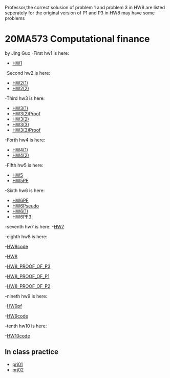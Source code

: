 




Professor,the correct solusion of problem 1 and problem 3 in HW8 are listed seperately for the original version of P1 and P3 in HW8 may have some problems 





# 20MA573 Computational finance
by Jing Guo
-First hw1 is here:
- [HW1](HW1.ipynb)

-Second hw2 is here:
- [HW2(1)](Hw2(1).ipynb)
- [HW2(2)](Hw2(2).ipynb)

-Third hw3 is here:
- [HW3(1)](HW3_1.ipynb)
- [HW3(2)Proof](HW3_2Proof.pdf)
- [HW3(2)](HW3_2.ipynb)
- [HW3(3)](HW3_3.ipynb)
- [HW3(3)Proof](HW3_3Proof.pdf)

-Forth hw4 is here:
- [HW4(1)](HW4(1).pdf)
- [HW4(2)](HW4(2).ipynb)

-Fifth hw5 is here:
- [HW5](HW5.ipynb)
- [HW5PF](HW5Proof.pdf)

-Sixth hw6 is here:
- [HW6PF](HW6PROOF.pdf)
- [HW6Pseudo](Pseudo.pdf)
- [HW6(1)](HW6(1).ipynb)
- [HW6PF3](HW6PF3.pdf)


-seventh hw7 is here:
-[HW7](HW7.ipynb)


-eighth hw8 is here:

-[HW8code](HW8.ipynb)

-[HW8](hw8.pdf)

-[HW8_PROOF_OF_P3](HW8Problem3.pdf)

-[HW8_PROOF_OF_P1](HW8Problem1.pdf)

-[HW8_PROOF_OF_P2](HW8Problem2.pdf)

-nineth hw9 is here:

-[HW9pf](Hw9Pf.pdf)

-[HW9code](HW9.ipynb)

-tenth hw10 is here:

-[HW10code](HW10.ipynb)
## In class practice
- [prj01](src/Project_1.ipynb)
- [prj02](src/project2.ipynb)
